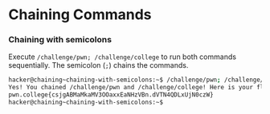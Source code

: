 # Chaining Commands

### Chaining with semicolons
Execute `/challenge/pwn; /challenge/college` to run both commands sequentially. The semicolon (`;`) chains the commands.
```bash
hacker@chaining~chaining-with-semicolons:~$ /challenge/pwn; /challenge/college
Yes! You chained /challenge/pwn and /challenge/college! Here is your flag:
pwn.college{csjgABMaMkaMV3OOaxxEaNHzVBn.dVTN4QDLxUjN0czW}
hacker@chaining~chaining-with-semicolons:~$ 
```
